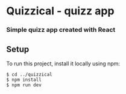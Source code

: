 # Quizzical - quizz app

### Simple quizz app created with React

## Setup
To run this project, install it locally using npm:

```
$ cd ../quizzical
$ npm install
$ npm run dev
